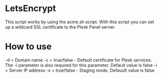 # LetsEncrypt

This script works by using the acme.sh script. With this script you can set up a wildcard SSL certificate to the Plesk Panel server.

# How to use
-d = Domain name
-c = true/false - Default certificate for Plesk services. The -i parameter is also required for this parameter. Default value is false
-i = Server IP address
-s = true/false - Staging mode. Defauult value is false
